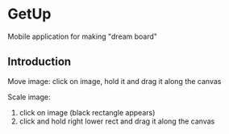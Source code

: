# GetUp
Mobile application for making "dream board"

## Introduction
Move image:
click on image, hold it and drag it along the canvas

Scale image:
1. click on image (black rectangle appears)
2. click and hold right lower rect and drag it along the canvas